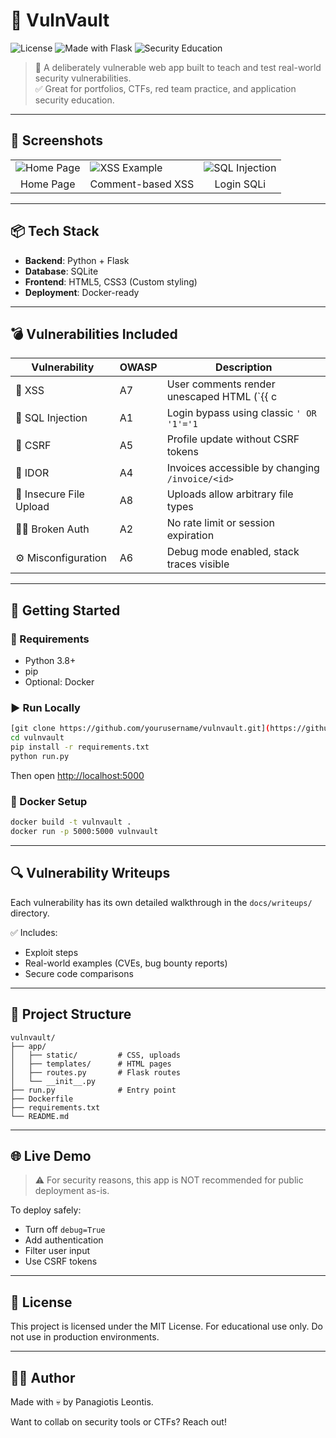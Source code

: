 # 🔐 VulnVault

![License](https://img.shields.io/badge/license-MIT-green.svg) ![Made with Flask](https://img.shields.io/badge/Made%20with-Flask-blue.svg) ![Security Education](https://img.shields.io/badge/Purpose-Security%20Training-orange)

> 🎯 A deliberately vulnerable web app built to teach and test real-world security vulnerabilities.  
> ✅ Great for portfolios, CTFs, red team practice, and application security education.

---

## 🎨 Screenshots

<table>
  <tr>
    <td><img src="https://via.placeholder.com/300x200?text=Home+Page" alt="Home Page"></td>
    <td><img src="https://via.placeholder.com/300x200?text=XSS+Demo" alt="XSS Example"></td>
    <td><img src="https://via.placeholder.com/300x200?text=SQLi+Login" alt="SQL Injection"></td>
  </tr>
  <tr>
    <td align="center">Home Page</td>
    <td align="center">Comment-based XSS</td>
    <td align="center">Login SQLi</td>
  </tr>
</table>

---

## 📦 Tech Stack

- **Backend**: Python + Flask
- **Database**: SQLite
- **Frontend**: HTML5, CSS3 (Custom styling)
- **Deployment**: Docker-ready

---

## 💣 Vulnerabilities Included

| Vulnerability | OWASP | Description |
|---------------|-------|-------------|
| 💬 XSS | A7 | User comments render unescaped HTML (`{{ c|safe }}`) |
| 🛑 SQL Injection | A1 | Login bypass using classic `' OR '1'='1` |
| 🔁 CSRF | A5 | Profile update without CSRF tokens |
| 🧾 IDOR | A4 | Invoices accessible by changing `/invoice/<id>` |
| 📎 Insecure File Upload | A8 | Uploads allow arbitrary file types |
| 🧑‍💻 Broken Auth | A2 | No rate limit or session expiration |
| ⚙️ Misconfiguration | A6 | Debug mode enabled, stack traces visible |

---

## 🚀 Getting Started

### 🔧 Requirements

- Python 3.8+
- pip
- Optional: Docker

### ▶️ Run Locally

```bash
[git clone https://github.com/yourusername/vulnvault.git](https://github.com/pleontis/VulnVault-A-Deliberately-Insecure-Web-App.git)
cd vulnvault
pip install -r requirements.txt
python run.py
````

Then open [http://localhost:5000](http://localhost:5000)

### 🐳 Docker Setup

```bash
docker build -t vulnvault .
docker run -p 5000:5000 vulnvault
```

---

## 🔍 Vulnerability Writeups

Each vulnerability has its own detailed walkthrough in the `docs/writeups/` directory.

✅ Includes:

* Exploit steps
* Real-world examples (CVEs, bug bounty reports)
* Secure code comparisons

---

## 📂 Project Structure

```
vulnvault/
├── app/
│   ├── static/         # CSS, uploads
│   ├── templates/      # HTML pages
│   ├── routes.py       # Flask routes
│   └── __init__.py
├── run.py              # Entry point
├── Dockerfile
├── requirements.txt
└── README.md
```

---

## 🌐 Live Demo

> ⚠️ For security reasons, this app is NOT recommended for public deployment as-is.

To deploy safely:

* Turn off `debug=True`
* Add authentication
* Filter user input
* Use CSRF tokens

---

## 📘 License

This project is licensed under the MIT License.
For educational use only. Do not use in production environments.

---

## 🙋‍♀️ Author

Made with 💀 by Panagiotis Leontis.

Want to collab on security tools or CTFs? Reach out!

